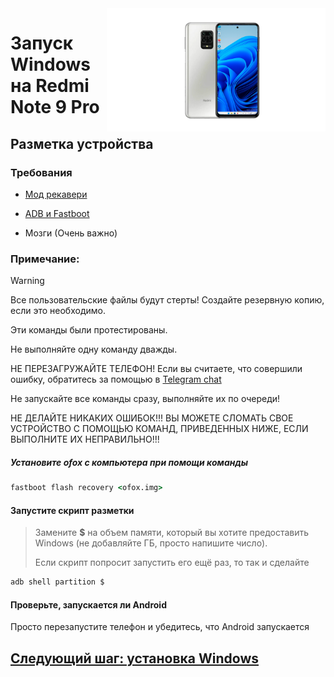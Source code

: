 <img align="right" src="https://github.com/Rubanoxd/Port-Windows-11-redmi-note-9_pro/blob/main/Miatoll.png" width="350" alt="Windows 11 Running On A Redmi Note 9 Pro">

# Запуск Windows на Redmi Note 9 Pro

## Разметка устройства

### Требования
- [Мод рекавери](https://github.com/Rubanoxd/Port-Windows-11-redmi-note-9_pro/releases/tag/modded-ofox)

- [ADB и Fastboot](https://developer.android.com/studio/releases/platform-tools)

- Мозги (Очень важно)


### Примечание:
> [!Warning]
> Все пользовательские файлы будут стерты! Создайте резервную копию, если это необходимо.
>
> Эти команды были протестированы.
>
> Не выполняйте одну команду дважды.
>
> НЕ ПЕРЕЗАГРУЖАЙТЕ ТЕЛЕФОН! Если вы считаете, что совершили ошибку, обратитесь за помощью в [Telegram chat](https://t.me/woamiatoll)
>
> Не запускайте все команды сразу, выполняйте их по очереди!
>
> НЕ ДЕЛАЙТЕ НИКАКИХ ОШИБОК!!! ВЫ МОЖЕТЕ СЛОМАТЬ СВОЕ УСТРОЙСТВО С ПОМОЩЬЮ КОМАНД, ПРИВЕДЕННЫХ НИЖЕ, ЕСЛИ ВЫПОЛНИТЕ ИХ НЕПРАВИЛЬНО!!!

##### Установите ofox с компьютера при помощи команды
```cmd
fastboot flash recovery <ofox.img>
```

#### Запустите скрипт разметки
> Замените **$** на объем памяти, который вы хотите предоставить Windows (не добавляйте ГБ, просто напишите число).
> 
> Если скрипт попросит запустить его ещё раз, то так и сделайте
```sh
adb shell partition $
```

#### Проверьте, запускается ли Android
Просто перезапустите телефон и убедитесь, что Android запускается


## [Следующий шаг: установка Windows](2-install-ru.md)
